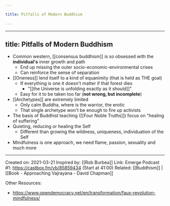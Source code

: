 ```yaml
---
title: Pitfalls of Modern Buddhism 
---
```

---
title: Pitfalls of Modern Buddhism
---
- Common western, [[consensus buddhism]] is so obsessed with the **individual's** inner growth and path
    - End up missing the outer socio-economic-environmental crises
    - Can reinforce the sense of separation
- [[Oneness]] lend itself to a kind of equanimity (that is held as THE goal)
    - If everything is one it doesn't matter if that forest dies
        - "[[the Universe is unfolding exactly as it should]]"
    - Easy for it to be taken too far (**not wrong, but incomplete**)
- [[Archetypes]] are extremely limited
    - Only calm Buddha, where is the warrior, the erotic
    - That single archetype won't be enough to fire up activists
- The basis of Buddhist teaching ([[Four Noble Truths]]) focus on "healing of suffering"
- Quieting, reducing or healing the Self
    - Different than growing the wildness, uniqueness, individuation of the Self
- Mindfulness is one approach, we need flame, passion, sexuality and much more

-------------------
Created on: 2021-03-21
Inspired by: [[Rob Burbea]]
Link: Emerge Podcast #1: https://castbox.fm/vb/85859434 (Start at 41:00)
Related: [[Buddhism]] | [[Book - Approaching Vajrayana - David Chapman]]

Other Resources:
- https://www.opendemocracy.net/en/transformation/faux-revolution-mindfulness/
